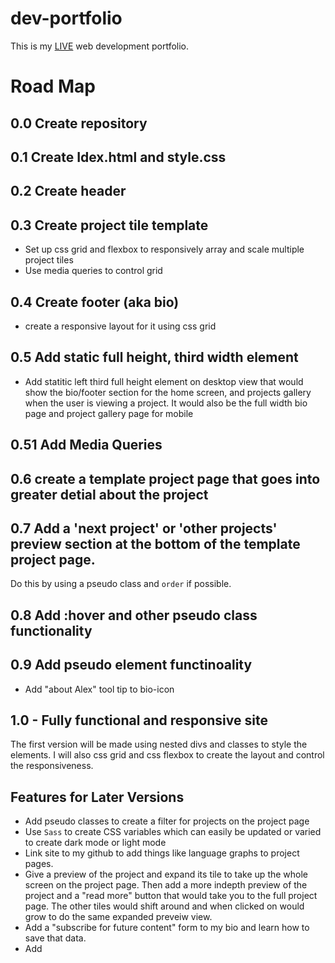 # dev-portfolio
This is my [LIVE](https://alexmayberry.github.io/dev-portfolio/) web development portfolio.



# Road Map

## 0.0 Create repository

## 0.1 Create Idex.html and style.css

## 0.2 Create header

## 0.3 Create project tile template
- Set up css grid and flexbox to responsively array and scale multiple project tiles
- Use media queries to control grid

## 0.4 Create footer (aka bio)
- create a responsive layout for it using css grid

## 0.5 Add static full height, third width element
- Add statitic left third full height element on desktop view that would show the bio/footer section for the home screen, and projects gallery when the user is viewing a project. It would also be the full width bio page and project gallery page for mobile

## 0.51 Add Media Queries

## 0.6 create a template project page that goes into greater detial about the project

## 0.7 Add a 'next project' or 'other projects' preview section at the bottom of the template project page.
Do this by using a pseudo class and `order` if possible.

## 0.8 Add :hover and other pseudo class functionality

## 0.9 Add pseudo element functinoality
- Add "about Alex" tool tip to bio-icon

## 1.0 - Fully functional and responsive site
The first version will be made using nested divs and classes to style the elements. I will also css grid and css flexbox to create the layout and control the responsiveness.

## Features for Later Versions
- Add pseudo classes to create a filter for projects on the project page
- Use `Sass` to create CSS variables which can easily be updated or varied to create dark mode or light mode
- Link site to my github to add things like language graphs to project pages.
- Give a preview of the project and expand its tile to take up the whole screen on the project page. Then add a more indepth preview of the project and a "read more" button that would take you to the full project page. The other tiles would shift around and when clicked on would grow to do the same expanded preveiw view.
- Add a "subscribe for future content" form to my bio and learn how to save that data.
- Add